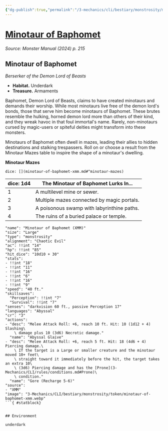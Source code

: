 ```yaml
---
{"dg-publish":true,"permalink":"/3-mechanics/cli/bestiary/monstrosity/minotaur-of-baphomet-xmm/","tags":["ttrpg-cli/compendium/src/5e/xmm","ttrpg-cli/monster/cr/3","ttrpg-cli/monster/environment/underdark","ttrpg-cli/monster/size/large","ttrpg-cli/monster/type/monstrosity"],"noteIcon":""}
---
```


# [Minotaur of Baphomet](3-Mechanics\CLI\bestiary\monstrosity/minotaur-of-baphomet-xmm.md)
*Source: Monster Manual (2024) p. 215*  

## Minotaur of Baphomet

*Berserker of the Demon Lord of Beasts*

- **Habitat.** Underdark  
- **Treasure.** Armaments  

Baphomet, Demon Lord of Beasts, claims to have created minotaurs and demands their worship. While most minotaurs live free of the demon lord's bonds, those that serve him become minotaurs of Baphomet. These brutes resemble the hulking, horned demon lord more than others of their kind, and they wreak havoc in that foul immortal's name. Rarely, non-minotaurs cursed by magic-users or spiteful deities might transform into these monsters.

Minotaurs of Baphomet often dwell in mazes, leading their allies to hidden destinations and stalking trespassers. Roll on or choose a result from the Minotaur Mazes table to inspire the shape of a minotaur's dwelling.

**Minotaur Mazes**

`dice: [](minotaur-of-baphomet-xmm.md#^minotaur-mazes)`

| dice: 1d4 | The Minotaur of Baphomet Lurks In... |
|-----------|--------------------------------------|
| 1 | A multilevel mine or sewer. |
| 2 | Multiple mazes connected by magic portals. |
| 3 | A poisonous swamp with labyrinthine paths. |
| 4 | The ruins of a buried palace or temple. |{ #minotaur-mazes}


```statblock
"name": "Minotaur of Baphomet (XMM)"
"size": "Large"
"type": "monstrosity"
"alignment": "Chaotic Evil"
"ac": !!int "14"
"hp": !!int "85"
"hit_dice": "10d10 + 30"
"stats":
- !!int "18"
- !!int "11"
- !!int "16"
- !!int "6"
- !!int "16"
- !!int "9"
"speed": "40 ft."
"skillsaves":
  "Perception": !!int "7"
  "Survival": !!int "7"
"senses": "darkvision 60 ft., passive Perception 17"
"languages": "Abyssal"
"cr": "3"
"actions":
- "desc": "Melee Attack Roll: +6, reach 10 ft. Hit: 10 (1d12 + 4) Slashing\
    \ damage plus 10 (3d6) Necrotic damage."
  "name": "Abyssal Glaive"
- "desc": "Melee Attack Roll: +6, reach 5 ft. Hit: 18 (4d6 + 4) Piercing damage.\
    \ If the target is a Large or smaller creature and the minotaur moved 10+ feet\
    \ straight toward it immediately before the hit, the target takes an extra 10\
    \ (3d6) Piercing damage and has the [Prone](3-Mechanics/CLI/rules/conditions.md#Prone)\
    \ condition."
  "name": "Gore (Recharge 5-6)"
"source":
- "XMM"
"image": "3-Mechanics/CLI/bestiary/monstrosity/token/minotaur-of-baphomet-xmm.webp"
```{ #statblock}


## Environment

underdark